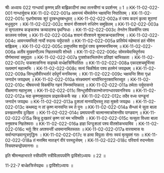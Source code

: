 श्रीः
अध्यायः 022
गान्धार्या कृष्णम् प्रति बाह्लिकादीनां तथा तत्स्त्रीणां च प्रदर्शनम् ॥ 1 ॥
KK-11-02-022-001	गान्धार्युवाच 
KK-11-02-022-001a	आवन्त्यं भीमसेनेन भक्षयन्ति निपातितम् ।
KK-11-02-022-001c	गृध्रगोमायवः शूरं दूरबन्धुमबन्धुवत् ॥
KK-11-02-022-002a	तं पश्य कदनं कृत्वा शूराणां मधुसूदन ।
KK-11-02-022-002c	शयानं वीरशयने रुधिरेण समुक्षितम् ॥
KK-11-02-022-003a	तं सृगालाश्च कङ्काश्च क्रव्यादाश्च पृथग्विधाः ।
KK-11-02-022-003c	तेनतेन विकर्षन्ति पश्य कालस्य पर्ययम् ॥
KK-11-02-022-004a	शयानं वीरशयने शूरमाक्रन्दकारिणम् ।
KK-11-02-022-004c	आवन्त्यमभितो नार्यो रुदत्यः पर्युपासते ॥
KK-11-02-022-005a	प्रातिपेयं महेष्वासं हतं भीमेन बाह्लिकम् ।
KK-11-02-022-005c	प्रसुप्तमिव शार्दूलं पश्य कृष्णमनस्विनम् ॥
KK-11-02-022-006a	अतीव मुखवर्णोऽस्य निहतस्यापि शोभते ।
KK-11-02-022-006c	सोमस्येवाभिपूर्णस्य पौर्णमास्यां समुद्यतः ॥
KK-11-02-022-007a	पुत्रशोकाभितप्तेन प्रतिज्ञां चाभिरक्षता ।
KK-11-02-022-007c	पाकशासनिना सङ्ख्ये वार्धक्षत्रिर्निपातितः ॥
KK-11-02-022-008a	एकादशचमूर्भित्त्वा रक्ष्यमाणं महात्मभिः ।
KK-11-02-022-008c	सत्यं चिकीर्षता पश्य हतमेनं जयद्रथम् ॥
KK-11-02-022-009a	सिन्धुसौवीरभर्तारं दर्पपूर्णं मनस्विनम् ।
KK-11-02-022-009c	भक्षयन्ति शिवा गृध्रा जनार्दन जयद्रथम् ॥
KK-11-02-022-010a	संरक्ष्यमाणं भार्याभिरनुरक्ताभिरच्युत ।
KK-11-02-022-010c	भीषयन्त्यो विकर्षन्ति गहनं निम्नमन्तिकात् ॥
KK-11-02-022-011a	तमेताः पर्युपासन्ते वीक्षमाणा महाभुजम् ।
KK-11-02-022-011c	सिन्धुसौवीरकाम्भोजगान्धारयवनस्त्रियः ॥
KK-11-02-022-012a	यदा कृष्णामुपादाय प्राद्रवत्केकयैः सह ।
KK-11-02-022-012c	तदैव वध्यः पाण्डूनां जनार्दन जयद्रथः ॥
KK-11-02-022-013a	दुःशलां मानयद्भिस्तु तदा मुक्तो जयद्रथः ।
KK-11-02-022-013c	कथमद्य न तां कृष्ण मानयन्ति स्म ते पुनः ॥
KK-11-02-022-014a	सैन्धवं मे सुता बाला प्रस्खलन्तीव दुःखिता ।
KK-11-02-022-014c	प्रमापयन्ती चात्मानमाक्रोशन्तीव पाण्डवान् ॥
KK-11-02-022-015a	किन्नु दुःखतरं कृष्ण परं मम भविष्यति ।
KK-11-02-022-015c	यत्सुता विधवा बाला स्नुषाश्च निहतेश्वराः ॥
KK-11-02-022-016a	हाहा धिग्दुःशलां पश्य वीतशोकभयामिव ।
KK-11-02-022-016c	भर्तुः शिर अपश्यन्तीं धावमानामितस्ततः ॥
KK-11-02-022-017a	वारयामास यः सर्वान्पाण्डवान्पुत्रगृद्धिनः ।
KK-11-02-022-017c	स हत्वा विपुलाः सेनाः स्वयं मृत्युवशं गतः ॥
KK-11-02-022-018a	तं मत्तमिव मातङ्गं वीरं परमदुर्जयम् ।
KK-11-02-022-018c	परिवार्य रुदन्त्येताः स्त्रियश्चन्द्रोपमाननाः ॥ 

इति श्रीमन्महाभारते स्त्रीपर्वणि स्त्रीविलापपर्वणि द्वाविंशोऽध्यायः ॥ 22 ॥

11-22-7 बार्धक्षत्रिर्जयद्रथः ॥ द्वाविंशोऽध्यायः ॥
